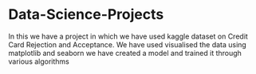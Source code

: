 # Data-Science-Projects
In this we have a project in which we have used kaggle dataset on Credit Card Rejection and Acceptance.
We have used visualised the data using matplotlib and seaborn
we have created a model and trained it through various algorithms
